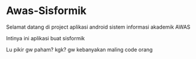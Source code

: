 # Awas-Sisformik

Selamat datang di project aplikasi android sistem informasi akademik AWAS

Intinya ini aplikasi buat sisformik

Lu pikir gw paham? kgk? gw kebanyakan maling code orang
